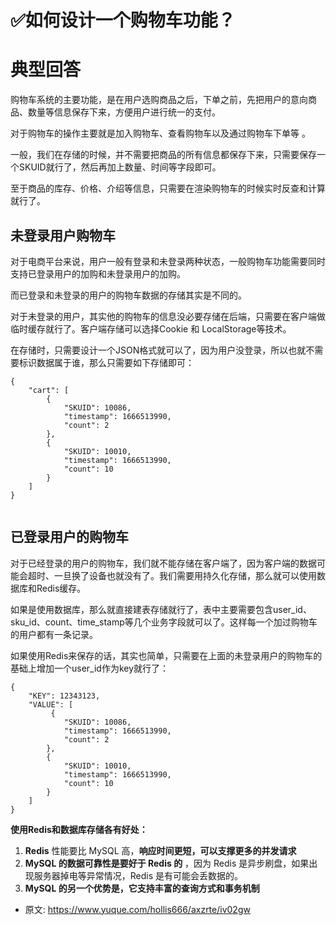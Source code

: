# ✅如何设计一个购物车功能？
<!--page header-->

<a name="d7ipv"></a>
# 典型回答

购物车系统的主要功能，是在用户选购商品之后，下单之前，先把用户的意向商品、数量等信息保存下来，方便用户进行统一的支付。

对于购物车的操作主要就是加入购物车、查看购物车以及通过购物车下单等 。

一般，我们在存储的时候，并不需要把商品的所有信息都保存下来，只需要保存一个SKUID就行了，然后再加上数量、时间等字段即可。

至于商品的库存、价格、介绍等信息，只需要在渲染购物车的时候实时反查和计算就行了。

<a name="C6FLI"></a>
## 未登录用户购物车

对于电商平台来说，用户一般有登录和未登录两种状态，一般购物车功能需要同时支持已登录用户的加购和未登录用户的加购。

而已登录和未登录的用户的购物车数据的存储其实是不同的。

对于未登录的用户，其实他的购物车的信息没必要存储在后端，只需要在客户端做临时缓存就行了。客户端存储可以选择Cookie 和 LocalStorage等技术。

在存储时，只需要设计一个JSON格式就可以了，因为用户没登录，所以也就不需要标识数据属于谁，那么只需要如下存储即可：

```
{
    "cart": [
        {
            "SKUID": 10086,
            "timestamp": 1666513990,
            "count": 2
        },
        {
            "SKUID": 10010,
            "timestamp": 1666513990,
            "count": 10
        }
    ]
}
 
```


<a name="RrHJw"></a>
## 已登录用户的购物车

对于已经登录的用户的购物车，我们就不能存储在客户端了，因为客户端的数据可能会超时、一旦换了设备也就没有了。我们需要用持久化存储，那么就可以使用数据库和Redis缓存。

如果是使用数据库，那么就直接建表存储就行了，表中主要需要包含user_id、sku_id、count、time_stamp等几个业务字段就可以了。这样每一个加过购物车的用户都有一条记录。

如果使用Redis来保存的话，其实也简单，只需要在上面的未登录用户的购物车的基础上增加一个user_id作为key就行了：

```
{
    "KEY": 12343123,
    "VALUE": [
         {
            "SKUID": 10086,
            "timestamp": 1666513990,
            "count": 2
        },
        {
            "SKUID": 10010,
            "timestamp": 1666513990,
            "count": 10
        }
    ]
}
```


**使用Redis和数据库存储各有好处：**

1. **Redis** 性能要比 MySQL 高，**响应时间更短，可以支撑更多的并发请求**
2. **MySQL 的数据可靠性是要好于 Redis 的** ，因为 Redis 是异步刷盘，如果出现服务器掉电等异常情况，Redis 是有可能会丢数据的。
3. **MySQL 的另一个优势是，它支持丰富的查询方式和事务机制**


<!--page footer-->
- 原文: <https://www.yuque.com/hollis666/axzrte/iv02gw>